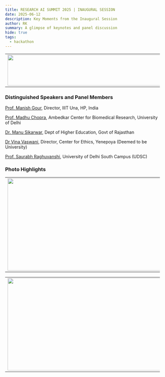 ```yaml
---
title: RESEARCH AI SUMMIT 2025 | INAUGURAL SESSION
date: 2025-06-12
description: Key Moments from the Inaugural Session
author: RK
summary: A glimpse of keynotes and panel discussion 
hide: true
tags:
  - hackathon
---
```


<table>
  <tr>
    <td>
      <img src='{{ "/static/img/events_all/inaug_AI_summit.JPG" | url }}' width="500" height="100">
    </td>
  </tr>
</table>

### Distinguished Speakers and Panel Members

[Prof. Manish Gour](https://www.linkedin.com/in/gaurmanish1), Director, IIIT Una, HP, India

[Prof. Madhu Chopra](http://acbrdu.edu/Madhu_Chopra.html), Ambedkar Center for Biomedical Research, University of Delhi

[Dr. Manu Sikarwar](https://www.linkedin.com/in/manu5), Dept of Higher Education, Govt of Rajasthan

[Dr Vina Vaswani](https://www.linkedin.com/in/vina-vaswani-11b44a37), Director, Center for Ethics, Yenepoya (Deemed to be University)

[Prof. Saurabh Raghuvanshi](https://www.linkedin.com/in/saurabh-raghuvanshi-a1222216/?originalSubdomain=in), University of Delhi South Campus (UDSC)


### Photo Highlights

<table>
<tr>
<td><img src='{{ "/static/img/events_all/inaug1.JPG" | url }}' width="500" height="300"></td>
<td><img src='{{ "/static/img/events_all/inaug2.JPG" | url }}' width="500" height="300"></td>
</tr>   
</table>

<table>
<tr>
<td><img src='{{ "/static/img/events_all/inaug5.JPG" | url }}' width="500" height="300"></td>
<td><img src='{{ "/static/img/events_all/inaug6.JPG" | url }}' width="500" height="300"></td>
</tr>   
</table>



